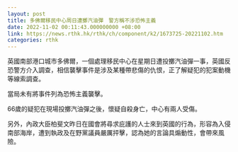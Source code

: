 ```yaml
---
layout: post
title: 多佛爾移民中心周日遭擲汽油彈　警方稱不涉恐怖主義
date: 2022-11-02 00:11:43.000000000 +08:00
link: https://news.rthk.hk/rthk/ch/component/k2/1673725-20221102.htm
categories: rthk
---
```


英國南部港口城市多佛爾，一個處理移民中心在星期日遭投擲汽油彈一事，英國反恐警方介入調查，相信襲擊事件是涉及某種帶悲傷的仇恨，正了解疑犯的犯案動機等線索調查。

當局未有將事件列為恐怖主義襲擊。

66歲的疑犯在現場投擲汽油彈之後，懷疑自殺身亡，中心有兩人受傷。

另外，內政大臣柏斐文昨日在國會將尋求庇護的人士來到英國的行為，形容為入侵南部海岸，遭到執政及在野黨議員嚴厲抨擊，認為她的言論具煽動性，會帶來風險。
